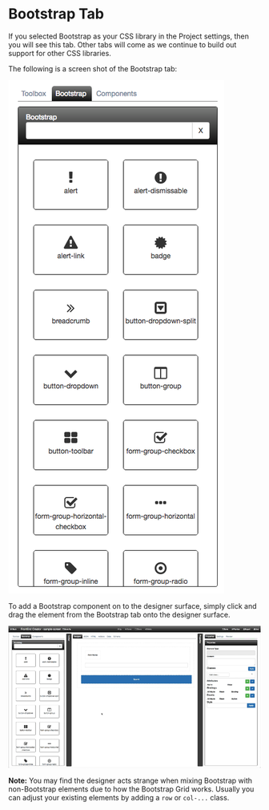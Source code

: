 # Bootstrap Tab

If you selected Bootstrap as your CSS library in the Project settings, then you will see this tab. Other tabs will come as we continue to build out support for other CSS libraries.

The following is a screen shot of the Bootstrap tab:

![Designer components](../../../assets/images/designer-bootstrap.png)

To add a Bootstrap component on to the designer surface, simply click and drag the element from the Bootstrap tab onto the designer surface.

![Designer toolbox](../../../assets/images/designer-bootstrap-drag-drop.gif)

**Note:** You may find the designer acts strange when mixing Bootstrap with non-Bootstrap elements due to how the Bootstrap Grid works. Usually you can adjust your existing elements by adding a `row` or `col-...` class.